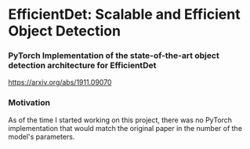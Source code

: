 # EfficientDet: Scalable and Efficient Object Detection

### PyTorch Implementation of the state-of-the-art object detection architecture for EfficientDet 
https://arxiv.org/abs/1911.09070

### Motivation
As of the time I started working on this project, there was no PyTorch implementation that would match the original paper in the number of the model's parameters.

